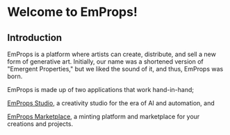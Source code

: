 # Welcome to EmProps!

## Introduction

EmProps is a platform where artists can create, distribute, and sell a new form of generative art. Initially, our name was a shortened version of "Emergent Properties," but we liked the sound of it, and thus, EmProps was born.



EmProps is made up of two applications that work hand-in-hand;

[EmProps Studio](docs-v2/emprops-studio/), a creativity studio for the era of AI and automation, and

[EmProps Marketplace](docs-v2/emprops-marketplace.md), a minting platform and marketplace for your creations and projects.


